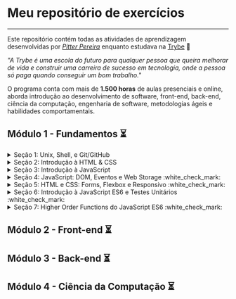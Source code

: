 # Meu repositório de exercícios

---

Este repositório contém todas as atividades de aprendizagem desenvolvidas por _[Pitter Pereira](https://github.com/pitterpereira/)_ enquanto estudava na [Trybe](https://www.betrybe.com/) :rocket:

_"A Trybe é uma escola do futuro para qualquer pessoa que queira melhorar de vida e construir uma carreira de sucesso em tecnologia, onde a pessoa só paga quando conseguir um bom trabalho."_

O programa conta com mais de **1.500 horas** de aulas presenciais e online, aborda introdução ao desenvolvimento de software, front-end, back-end, ciência da computação, engenharia de software, metodologias ágeis e habilidades comportamentais.

## Módulo 1 - Fundamentos :hourglass_flowing_sand:

<details>
<summary>
Seção 1: Unix, Shell, e Git/GitHub
</summary>

- [x] 1-1: _Unix & Shell_
- [x] 1-2: _Git - O que é e para que serve_
- [x] 1-3: _Git & GitHub - Entendendo os comandos_
</details>

<details>
<summary>
Seção 2: Introdução à HTML & CSS
</summary>

- [x] 2-1: _HTML & CSS - Estruturas de Página_
- [x] 2-2: _HTML & CSS - Primeiros Passos em CSS_
- [x] 2-3: _HTML & CSS - Seletores e Posicionamento_
- [x] 2-4: _HTML Semântico_
- [x] 2-5: [_Projeto - Lessons Learned_](#)
</details>

<details>
<summary>
Seção 3: Introdução à JavaScript
</summary>

- [x] 3-1: _Javascript - Primeiros Passos_
- [x] 3-2: _Javascript - Array e loop For_
- [x] 3-3: _Javascript - Funções_
- [x] 3-4: _Javascript - Objetos_
- [x] 3-5: _Javascript ES6 - let, const, arrow functions e template literals_
- [x] 3-6: [_Projeto - Playground Functions_](#)
</details>

<details>
<summary>
Seção 4: JavaScript: DOM, Eventos e Web Storage :white_check_mark:
</summary>

- [x] 4-1: _DOM e seletores_
- [ ] 4-2: _Trabalhando com elementos_
- [ ] 4-3: _Eventos_
- [ ] 4-4: _Web Storage_
- [ ] 4-5: [_Projeto- Pixels Art_](#)
- [ ] 4-6: [_ProjetoBônus - Carta Misteriosa_](#)
- [ ] 4-6: [_ProjetoBônus - Meme Generator_](#)
- [ ] 4-6: [_ProjetoBônus - Adivinhe a Cor_](#)
- [ ] 4-6: [_ProjetoBônus - Lista de Tarefas_](#)
</details>

<details>
<summary>
Seção 5: HTML e CSS: Forms, Flexbox e Responsivo :white_check_mark:
</summary>

- [ ] 5-1: _Forms_
- [ ] 5-2: _Bibliotecas JavaScript e Frameworks CSS_
- [ ] 5-3: _CSS Flexbox - Parte 1_
- [ ] 5-4: _CSS Flexbox - Parte 2_
- [ ] 5-5: _CSS Responsivo - Mobile First_
- [ ] 5-6: [_Projeto- Trybewarts_](#)
</details>

<details>
<summary>
Seção 6: Introdução à JavaScript ES6 e Testes Unitários :white_check_mark:
</summary>

- [ ] 6-1: _Fluxo de exceções e manipulação de objetos_
- [ ] 6-2: _Primeiros passos em Jest_
- [ ] 6-3: _Matchers e cobertura de código_
- [ ] 6-4: [_Projeto- JavaScript Testes Unitários_](#)
</details>

<details>
<summary>
Seção 7: Higher Order Functions do JavaScript ES6 :white_check_mark:
</summary>

- [ ] 7-1: _Introdução a Higher Order Functions_
- [ ] 7-2: _Higher Order Functions - sort e map_
- [ ] 7-3: _Higher Order Functions - filter e reduce_
- [ ] 7-4: _JavaScript ES6 - spread operator, rest parameters e object destructuring_
- [ ] 7-5: _JavaScript ES6 - Array destructuring, Default destructuring, Object property shorthand e default parameters_
- [ ] 7-6: Projeto- Zoo functions
</details>

## Módulo 2 - Front-end :hourglass_flowing_sand:

## Módulo 3 - Back-end :hourglass_flowing_sand:

## Módulo 4 - Ciência da Computação :hourglass_flowing_sand:
